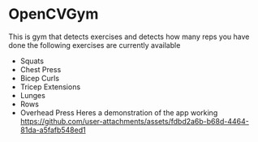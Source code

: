 # OpenCVGym
This is gym that detects exercises and detects how many reps you have done 
the following exercises are currently available 
- Squats
-  Chest Press
- Bicep Curls
- Tricep Extensions
- Lunges
- Rows
- Overhead Press
Heres a demonstration of the app working
https://github.com/user-attachments/assets/fdbd2a6b-b68d-4464-81da-a5fafb548ed1

